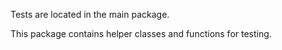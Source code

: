 Tests are located in the main package.

This package contains helper classes and functions for testing.
